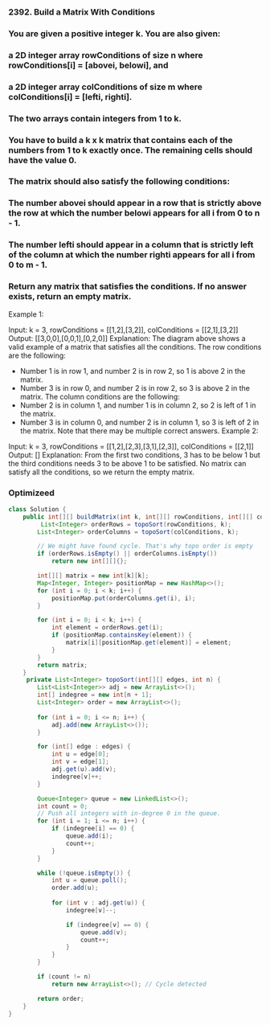 ### 2392. Build a Matrix With Conditions

### You are given a positive integer k. You are also given:

### a 2D integer array rowConditions of size n where rowConditions[i] = [abovei, belowi], and
### a 2D integer array colConditions of size m where colConditions[i] = [lefti, righti].
### The two arrays contain integers from 1 to k.

### You have to build a k x k matrix that contains each of the numbers from 1 to k exactly once. The remaining cells should have the value 0.

### The matrix should also satisfy the following conditions:

### The number abovei should appear in a row that is strictly above the row at which the number belowi appears for all i from 0 to n - 1.
### The number lefti should appear in a column that is strictly left of the column at which the number righti appears for all i from 0 to m - 1.
### Return any matrix that satisfies the conditions. If no answer exists, return an empty matrix.

 

Example 1:


Input: k = 3, rowConditions = [[1,2],[3,2]], colConditions = [[2,1],[3,2]]
Output: [[3,0,0],[0,0,1],[0,2,0]]
Explanation: The diagram above shows a valid example of a matrix that satisfies all the conditions.
The row conditions are the following:
- Number 1 is in row 1, and number 2 is in row 2, so 1 is above 2 in the matrix.
- Number 3 is in row 0, and number 2 is in row 2, so 3 is above 2 in the matrix.
The column conditions are the following:
- Number 2 is in column 1, and number 1 is in column 2, so 2 is left of 1 in the matrix.
- Number 3 is in column 0, and number 2 is in column 1, so 3 is left of 2 in the matrix.
Note that there may be multiple correct answers.
Example 2:

Input: k = 3, rowConditions = [[1,2],[2,3],[3,1],[2,3]], colConditions = [[2,1]]
Output: []
Explanation: From the first two conditions, 3 has to be below 1 but the third conditions needs 3 to be above 1 to be satisfied.
No matrix can satisfy all the conditions, so we return the empty matrix.


### Optimizeed 


```java
class Solution {
    public int[][] buildMatrix(int k, int[][] rowConditions, int[][] colConditions) {
         List<Integer> orderRows = topoSort(rowConditions, k);
        List<Integer> orderColumns = topoSort(colConditions, k);

        // We might have found cycle. That's why topo order is empty
        if (orderRows.isEmpty() || orderColumns.isEmpty())
            return new int[][]{};

        int[][] matrix = new int[k][k];
        Map<Integer, Integer> positionMap = new HashMap<>();
        for (int i = 0; i < k; i++) {
            positionMap.put(orderColumns.get(i), i);
        }

        for (int i = 0; i < k; i++) {
            int element = orderRows.get(i);
            if (positionMap.containsKey(element)) {
                matrix[i][positionMap.get(element)] = element;
            }
        }
        return matrix;
    }
     private List<Integer> topoSort(int[][] edges, int n) {
        List<List<Integer>> adj = new ArrayList<>();
        int[] indegree = new int[n + 1];
        List<Integer> order = new ArrayList<>();
        
        for (int i = 0; i <= n; i++) {
            adj.add(new ArrayList<>());
        }

        for (int[] edge : edges) {
            int u = edge[0];
            int v = edge[1];
            adj.get(u).add(v);
            indegree[v]++;
        }

        Queue<Integer> queue = new LinkedList<>();
        int count = 0;
        // Push all integers with in-degree 0 in the queue.
        for (int i = 1; i <= n; i++) {
            if (indegree[i] == 0) {
                queue.add(i);
                count++;
            }
        }

        while (!queue.isEmpty()) {
            int u = queue.poll();
            order.add(u);
            
            for (int v : adj.get(u)) {
                indegree[v]--;

                if (indegree[v] == 0) {
                    queue.add(v);
                    count++;
                }
            }
        }

        if (count != n) 
            return new ArrayList<>(); // Cycle detected

        return order;
    }
}
```

